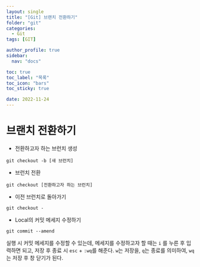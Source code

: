 ```yaml
---
layout: single
title: "[Git] 브랜치 전환하기"
folder: "git"
categories:
  - Git
tags: [GIT]

author_profile: true
sidebar:
  nav: "docs"

toc: true
toc_label: "목록"
toc_icon: "bars"
toc_sticky: true

date: 2022-11-24
---
```


# 브랜치 전환하기

- 전환하고자 하는 브런치 생성

```
git checkout -b [새 브런치]
```

- 브런치 전환

```
git checkout [전환하고자 하는 브런치]
```

- 이전 브런치로 돌아가기

```
git checkout -
```

- Local의 커밋 메세지 수정하기

```
git commit --amend
```

실행 시 커밋 메세지를 수정할 수 있는데, 메세지를 수정하고자 할 때는 `i` 를 누른 후 입력하면 되고, 저장 후 종료 시 `esc` + `:wq`를 해준다.
`w`는 저장을, `q`는 종료를 의미하여, `wq`는 저장 후 창 닫기가 된다.
